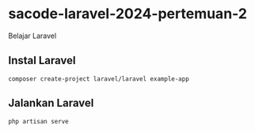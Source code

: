 # sacode-laravel-2024-pertemuan-2

Belajar Laravel

## Instal Laravel

```
composer create-project laravel/laravel example-app
```

## Jalankan Laravel

```
php artisan serve
```
